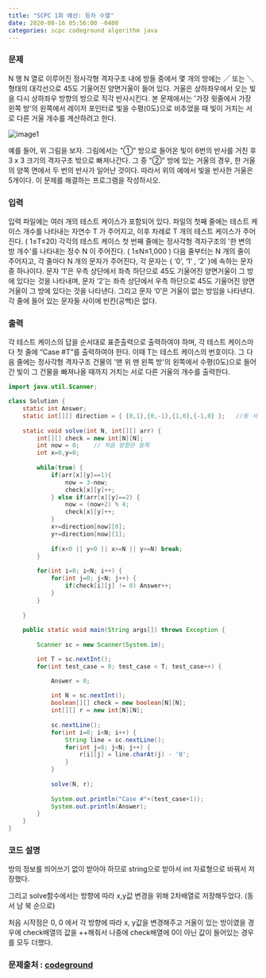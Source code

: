 ```yaml
---
title: "SCPC 1회 예선: 등차 수열"
date: 2020-08-16 05:56:00 -0400
categories: scpc codeground algorithm java
---
```


### 문제
N 행 N 열로 이루어진 정사각형 격자구조 내에 방들 중에서
몇 개의 방에는 ╱ 또는 ╲ 형태의 대각선으로 45도 기울어진 양면거울이 들어 있다.
거울은 상하좌우에서 오는 빛을 다시 상하좌우 방향의 방으로 직각 반사시킨다.
본 문제에서는 '가장 윗줄에서 가장 왼쪽 방'의 왼쪽에서 레이저 포인터로 빛을 수평(0도)으로 비추었을 때
빛이 거치는 서로 다른 거울 개수를 계산하려고 한다.

![image1][logo1]

[logo1]: https://cdn.codeground.org/resources/2320e52a0b/AWNypx_tAPVpX_LD.png "그림1"

예를 들어, 위 그림을 보자.
그림에서는 "①" 방으로 들어온 빛이 6번의 반사를 거친 후 3 ⅹ 3 크기의 격자구조 밖으로 빠져나간다.
그 중 "②" 방에 있는 거울의 경우, 한 거울의 양쪽 면에서 두 번의 반사가 일어난 것이다.
따라서 위의 예에서 빛을 반사한 거울은 5개이다. 이 문제를 해결하는 프로그램을 작성하시오.

### 입력
입력 파일에는 여러 개의 테스트 케이스가 포함되어 있다.
파일의 첫째 줄에는 테스트 케이스 개수를 나타내는 자연수 T 가 주어지고,
이후 차례로 T 개의 테스트 케이스가 주어진다. ( 1≤T≤20) 
각각의 테스트 케이스 첫 번째 줄에는 정사각형 격자구조의 '한 변의 방 개수'를 나타내는 정수 N 이 주어진다. ( 1≤N≤1,000 ) 
다음 줄부터는 N 개의 줄이 주어지고, 각 줄마다 N 개의 문자가 주어진다, 각 문자는 { ‘0’, ‘1’ , ‘2’ }에 속하는 문자 중 하나이다.
문자 ‘1’은 우측 상단에서 좌측 하단으로 45도 기울어진 양면거울이 그 방에 있다는 것을 나타내며,
문자 ‘2’는 좌측 상단에서 우측 하단으로 45도 기울어진 양면거울이 그 방에 있다는 것을 나타낸다.
그리고 문자 ‘0’은 거울이 없는 방임을 나타낸다. 각 줄에 들어 있는 문자들 사이에 빈칸(공백)은 없다.

### 출력
각 테스트 케이스의 답을 순서대로 표준출력으로 출력하여야 하며, 각 테스트 케이스마다 첫 줄에 “Case #T”를 출력하여야 한다.
이때 T는 테스트 케이스의 번호이다.
그 다음 줄에는 정사각형 격자구조 건물의 '맨 위 맨 왼쪽 방'의 왼쪽에서 수평(0도)으로 들어간 빛이
그 건물을 빠져나올 때까지 거치는 서로 다른 거울의 개수를 출력한다.

```java
import java.util.Scanner;

class Solution {
	static int Answer;
	static int[][] direction = { {0,1},{0,-1},{1,0},{-1,0} };	//동 서 남 북
	
	static void solve(int N, int[][] arr) {
		int[][] check = new int[N][N];
		int now = 0;	// 처음 방향은 동쪽
		int x=0,y=0;
		
		while(true) {
			if(arr[x][y]==1){
				now = 3-now;
				check[x][y]++;
			} else if(arr[x][y]==2) {
				now = (now+2) % 4;
				check[x][y]++;
			}
			x+=direction[now][0];
			y+=direction[now][1];
			
			if(x<0 || y<0 || x>=N || y>=N) break;
		}
		
		for(int i=0; i<N; i++) {
			for(int j=0; j<N; j++) {
				if(check[i][j] != 0) Answer++;
			}
		}
		
	}
	
	public static void main(String args[]) throws Exception	{
		
		Scanner sc = new Scanner(System.in);

		int T = sc.nextInt();
		for(int test_case = 0; test_case < T; test_case++) {

			Answer = 0;
			
			int N = sc.nextInt();
			boolean[][] check = new boolean[N][N];
			int[][] r = new int[N][N];
			
			sc.nextLine();
			for(int i=0; i<N; i++) {
				String line = sc.nextLine();
				for(int j=0; j<N; j++) {
					r[i][j] = line.charAt(j) - '0';
				}
			}
			
			solve(N, r);
			
			System.out.println("Case #"+(test_case+1));
			System.out.println(Answer);
		}
	}
}
```

### 코드 설명
방의 정보를 띄어쓰기 없이 받아야 하므로 string으로 받아서 int 자료형으로 바꿔서 저장했다.

그리고 solve함수에서는 방향에 따라 x,y값 변경을 위해 2차배열로 저장해두었다. (동 서 남 북 순으로)

처음 시작점은 0, 0 에서 각 방향에 따라 x, y값을 변경해주고 거울이 있는 방이였을 경우에 check배열의 값을 ++해줘서 나중에 check배열에 0이 아닌 값이 들어있는 경우를 모두 더했다.


### 문제출처 : [codeground]

[codeground]: https://www.codeground.org/

